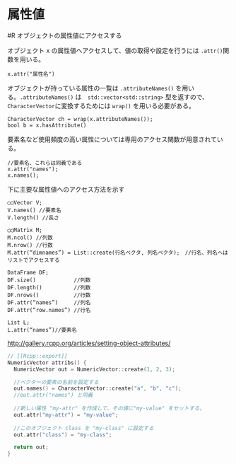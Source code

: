 # 属性値

#R オブジェクトの属性値にアクセスする

オブジェクト x の属性値へアクセスして、値の取得や設定を行うには `.attr()`関数を用いる。

```
x.attr("属性名")
```

オブジェクトが持っている属性の一覧は `.attributeNames()` を用いる。`.attributeNames()` は　`std::vector<std::string>` 型を返すので、`CharacterVector`に変換するためには `wrap()` を用いる必要がある。

```
CharacterVector ch = wrap(x.attributeNames());
bool b = x.hasAttribute()
```



要素名など使用頻度の高い属性については専用のアクセス関数が用意されている。

```
//要素名、これらは同義である
x.attr("names");
x.names();
```

下に主要な属性値へのアクセス方法を示す

```
◯◯Vector V;
V.names() //要素名
V.length() //長さ

◯◯Matrix M;
M.ncol() //列数
M.nrow() //行数
M.attr(“dimnames”) = List::create(行名ベクタ, 列名ベクタ);　//行名、列名へはリストでアクセスする　

DataFrame DF;
DF.size()            //列数
DF.length()          //列数
DF.nrows()           //行数
DF.attr(“names”)     //列名
DF.attr(“row.names”) //行名

List L;
L.attr(“names”)//要素名
```



http://gallery.rcpp.org/articles/setting-object-attributes/
```cpp
// [[Rcpp::export]]
NumericVector attribs() {
  NumericVector out = NumericVector::create(1, 2, 3);

  //ベクターの要素の名前を設定する
  out.names() = CharacterVector::create("a", "b", "c");
  //out.attr("names") と同義
  
  //新しい属性 "my-attr" を作成して、その値に"my-value" をセットする。
  out.attr("my-attr") = "my-value";
  
  //このオブジェクト class を "my-class" に設定する
  out.attr("class") = "my-class";

  return out;
}
```















